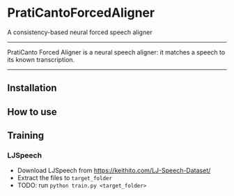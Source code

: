 # PratiCantoForcedAligner
A consistency-based neural forced speech aligner

---

PratiCanto Forced Aligner is a neural speech aligner: it matches a speech to its known transcription.

---

## Installation

## How to use

## Training

### LJSpeech

- Download LJSpeech from https://keithito.com/LJ-Speech-Dataset/
- Extract the files to `target_folder`
- TODO: run `python train.py <target_folder>`
